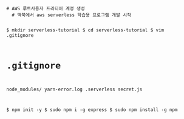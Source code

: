 <code>
# AWS 루트사용자 프리티어 계정 생성 
  # 맥북에서 aws serverless 학습용 프로그램 개발 시작

  $ mkdir serverless-tutorial
  $ cd serverless-tutorial
  $ vim .gitignore
  # .gitignore 
  node_modules/
  yarn-error.log
  .serverless
  secret.js

  $ npm init -y 
  $ sudo npm i -g express
  $ sudo npm install -g npm 
</code>
